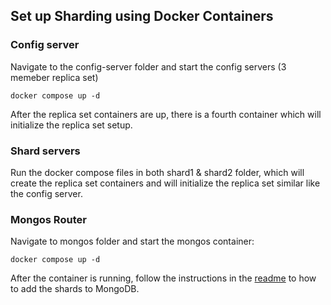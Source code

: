 ## Set up Sharding using Docker Containers

### Config server
Navigate to the config-server folder and start the config servers (3 memeber replica set)
```
docker compose up -d
```
After the replica set containers are up, there is a fourth container which will initialize the replica set setup.

### Shard servers
Run the docker compose files in both shard1 & shard2 folder, which will create the replica set containers and will initialize the replica set similar like the config server.

### Mongos Router
Navigate to mongos folder and start the mongos container:
```
docker compose up -d
```
After the container is running, follow the instructions in the [readme](./mongos/README.md) to how to add the shards to MongoDB.
